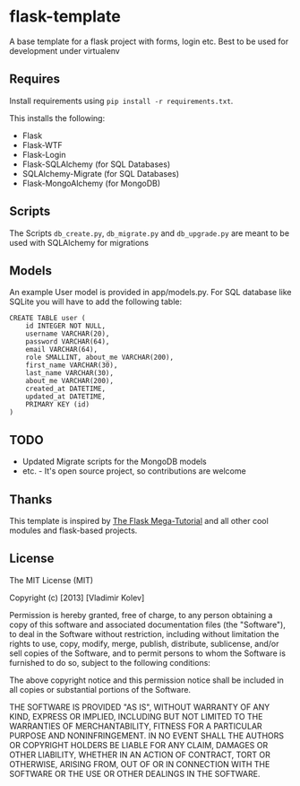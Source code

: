 flask-template
==============

A base template for a flask project with forms, login etc.
Best to be used for development under virtualenv

Requires
--------

Install requirements using ```pip install -r requirements.txt```.

This installs the following:

- Flask
- Flask-WTF
- Flask-Login
- Flask-SQLAlchemy (for SQL Databases)
- SQLAlchemy-Migrate (for SQL Databases)
- Flask-MongoAlchemy (for MongoDB)

Scripts
-------

The Scripts ```db_create.py```, ```db_migrate.py``` and ```db_upgrade.py``` are meant to be used with SQLAlchemy for migrations

Models
------

An example User model is provided in app/models.py. For SQL database like SQLite you will have to add the following table:

    CREATE TABLE user (
        id INTEGER NOT NULL,
        username VARCHAR(20),
        password VARCHAR(64),
        email VARCHAR(64),
        role SMALLINT, about_me VARCHAR(200), 
        first_name VARCHAR(30), 
        last_name VARCHAR(30), 
        about_me VARCHAR(200),
        created_at DATETIME,
        updated_at DATETIME,
        PRIMARY KEY (id)
    )


TODO
----

- Updated Migrate scripts for the MongoDB models
- etc. - It's open source project, so contributions are welcome



Thanks
------

This template is inspired by [The Flask Mega-Tutorial](http://blog.miguelgrinberg.com/post/the-flask-mega-tutorial-part-i-hello-world)
and all other cool modules and flask-based projects.


License
-------

The MIT License (MIT)

Copyright (c) [2013] [Vladimir Kolev]

Permission is hereby granted, free of charge, to any person obtaining a copy of
this software and associated documentation files (the "Software"), to deal in
the Software without restriction, including without limitation the rights to
use, copy, modify, merge, publish, distribute, sublicense, and/or sell copies of
the Software, and to permit persons to whom the Software is furnished to do so,
subject to the following conditions:

The above copyright notice and this permission notice shall be included in all
copies or substantial portions of the Software.

THE SOFTWARE IS PROVIDED "AS IS", WITHOUT WARRANTY OF ANY KIND, EXPRESS OR
IMPLIED, INCLUDING BUT NOT LIMITED TO THE WARRANTIES OF MERCHANTABILITY, FITNESS
FOR A PARTICULAR PURPOSE AND NONINFRINGEMENT. IN NO EVENT SHALL THE AUTHORS OR
COPYRIGHT HOLDERS BE LIABLE FOR ANY CLAIM, DAMAGES OR OTHER LIABILITY, WHETHER
IN AN ACTION OF CONTRACT, TORT OR OTHERWISE, ARISING FROM, OUT OF OR IN
CONNECTION WITH THE SOFTWARE OR THE USE OR OTHER DEALINGS IN THE SOFTWARE.
